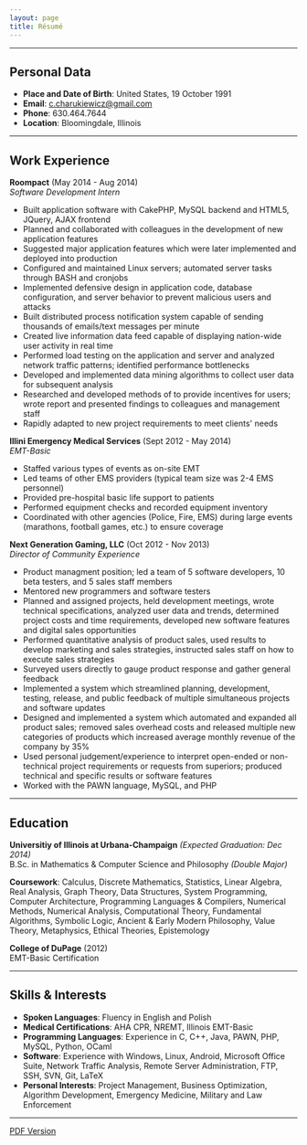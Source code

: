 ```yaml
---
layout: page
title: Résumé
---
```


<hr>

## Personal Data

* **Place and Date of Birth**: United States, 19 October 1991
* **Email**: [c.charukiewicz@gmail.com](mailto:c.charukiewicz@gmail.com)
* **Phone**: 630.464.7644
* **Location**: Bloomingdale, Illinois

<hr>

## Work Experience

**Roompact** (May 2014 - Aug 2014)<br>
*Software Development Intern*

* Built application software with CakePHP, MySQL backend and HTML5, JQuery, AJAX frontend
* Planned and collaborated with colleagues in the development of new application features
* Suggested major application features which were later implemented and deployed into production
* Configured and maintained Linux servers; automated server tasks through BASH and cronjobs
* Implemented defensive design in application code, database configuration, and server behavior to prevent malicious users and attacks
* Built distributed process notification system capable of sending thousands of emails/text messages per minute
* Created live information data feed capable of displaying nation-wide user activity in real time
* Performed load testing on the application and server and analyzed network traffic patterns; identified performance bottlenecks
* Developed and implemented data mining algorithms to collect user data for subsequent analysis
* Researched and developed methods of to provide incentives for users; wrote report and presented findings to colleagues and management staff
* Rapidly adapted to new project requirements to meet clients' needs

**Illini Emergency Medical Services** (Sept 2012 - May 2014)<br>
*EMT-Basic*

* Staffed various types of events as on-site EMT
* Led teams of other EMS providers (typical team size was 2-4 EMS personnel)
* Provided pre-hospital basic life support to patients
* Performed equipment checks and recorded equipment inventory
* Coordinated with other agencies (Police, Fire, EMS) during large events (marathons, football games, etc.) to ensure coverage

**Next Generation Gaming, LLC** (Oct 2012 - Nov 2013)<br>
*Director of Community Experience*

* Product managment position; led a team of 5 software developers, 10 beta testers, and 5 sales staff members
* Mentored new programmers and software testers
* Planned and assigned projects, held development meetings, wrote technical specifications, analyzed user data and trends, determined project costs and time requirements, developed new software features and digital sales opportunities
* Performed quantitative analysis of product sales, used results to develop marketing and sales strategies, instructed sales staff on how to execute sales strategies
* Surveyed users directly to gauge product response and gather general feedback
* Implemented a system which streamlined planning, development, testing, release, and public feedback of multiple simultaneous projects and software updates
* Designed and implemented a system which automated and expanded all product sales; removed sales overhead costs and released multiple new categories of products which increased average monthly revenue of the company by 35%
* Used personal judgement/experience to interpret open-ended or non-technical project requirements or requests from superiors; produced technical and specific results or software features
* Worked with the PAWN language, MySQL, and PHP

<hr>

## Education

**Universitiy of Illinois at Urbana-Champaign** *(Expected Graduation: Dec 2014)*<br>
B.Sc. in Mathematics & Computer Science and Philosophy *(Double Major)*

**Coursework**: Calculus, Discrete Mathematics, Statistics, Linear Algebra, Real Analysis, Graph Theory, Data Structures, System Programming, Computer Architecture, Programming Languages & Compilers, Numerical Methods, Numerical Analysis, Computational Theory, Fundamental Algorithms, Symbolic Logic, Ancient & Early Modern Philosophy, Value Theory, Metaphysics, Ethical Theories, Epistemology

**College of DuPage** (2012)<br>
EMT-Basic Certification

<hr>

## Skills & Interests

* **Spoken Languages**: Fluency in English and Polish
* **Medical Certifications**: AHA CPR, NREMT, Illinois EMT-Basic
* **Programming Languages**: Experience in C, C++, Java, PAWN, PHP, MySQL, Python, OCaml
* **Software**: Experience with Windows, Linux, Android, Microsoft Office Suite, Network Traffic Analysis, Remote Server Administration, FTP, SSH, SVN, Git, LaTeX
* **Personal Interests**: Project Management, Business Optimization, Algorithm Development, Emergency Medicine, Military and Law Enforcement

<hr>

[PDF Version](/files/charukiewicz_resume.pdf) 

